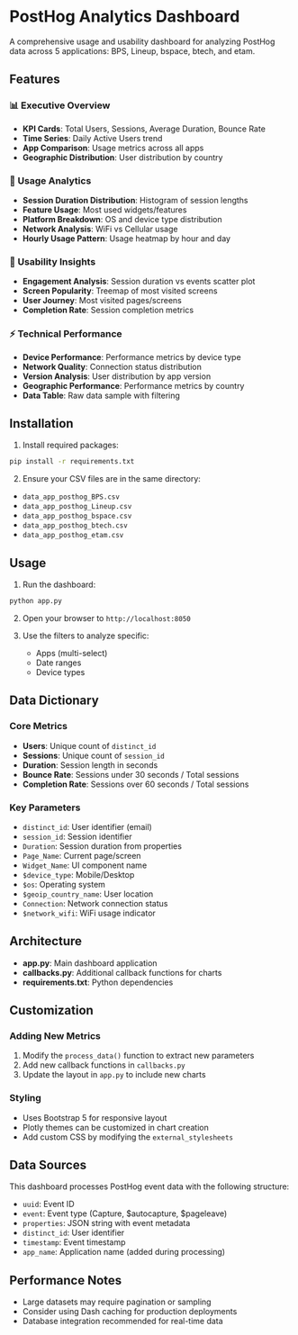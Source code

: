 # PostHog Analytics Dashboard

A comprehensive usage and usability dashboard for analyzing PostHog data across 5 applications: BPS, Lineup, bspace, btech, and etam.

## Features

### 📊 Executive Overview
- **KPI Cards**: Total Users, Sessions, Average Duration, Bounce Rate
- **Time Series**: Daily Active Users trend
- **App Comparison**: Usage metrics across all apps
- **Geographic Distribution**: User distribution by country

### 📱 Usage Analytics
- **Session Duration Distribution**: Histogram of session lengths
- **Feature Usage**: Most used widgets/features
- **Platform Breakdown**: OS and device type distribution
- **Network Analysis**: WiFi vs Cellular usage
- **Hourly Usage Pattern**: Usage heatmap by hour and day

### 🎯 Usability Insights
- **Engagement Analysis**: Session duration vs events scatter plot
- **Screen Popularity**: Treemap of most visited screens
- **User Journey**: Most visited pages/screens
- **Completion Rate**: Session completion metrics

### ⚡ Technical Performance
- **Device Performance**: Performance metrics by device type
- **Network Quality**: Connection status distribution
- **Version Analysis**: User distribution by app version
- **Geographic Performance**: Performance metrics by country
- **Data Table**: Raw data sample with filtering

## Installation

1. Install required packages:
```bash
pip install -r requirements.txt
```

2. Ensure your CSV files are in the same directory:
- `data_app_posthog_BPS.csv`
- `data_app_posthog_Lineup.csv`
- `data_app_posthog_bspace.csv`
- `data_app_posthog_btech.csv`
- `data_app_posthog_etam.csv`

## Usage

1. Run the dashboard:
```bash
python app.py
```

2. Open your browser to `http://localhost:8050`

3. Use the filters to analyze specific:
   - Apps (multi-select)
   - Date ranges
   - Device types

## Data Dictionary

### Core Metrics
- **Users**: Unique count of `distinct_id`
- **Sessions**: Unique count of `session_id`
- **Duration**: Session length in seconds
- **Bounce Rate**: Sessions under 30 seconds / Total sessions
- **Completion Rate**: Sessions over 60 seconds / Total sessions

### Key Parameters
- `distinct_id`: User identifier (email)
- `session_id`: Session identifier
- `Duration`: Session duration from properties
- `Page_Name`: Current page/screen
- `Widget_Name`: UI component name
- `$device_type`: Mobile/Desktop
- `$os`: Operating system
- `$geoip_country_name`: User location
- `Connection`: Network connection status
- `$network_wifi`: WiFi usage indicator

## Architecture

- **app.py**: Main dashboard application
- **callbacks.py**: Additional callback functions for charts
- **requirements.txt**: Python dependencies

## Customization

### Adding New Metrics
1. Modify the `process_data()` function to extract new parameters
2. Add new callback functions in `callbacks.py`
3. Update the layout in `app.py` to include new charts

### Styling
- Uses Bootstrap 5 for responsive layout
- Plotly themes can be customized in chart creation
- Add custom CSS by modifying the `external_stylesheets`

## Data Sources

This dashboard processes PostHog event data with the following structure:
- `uuid`: Event ID
- `event`: Event type (Capture, $autocapture, $pageleave)
- `properties`: JSON string with event metadata
- `distinct_id`: User identifier
- `timestamp`: Event timestamp
- `app_name`: Application name (added during processing)

## Performance Notes

- Large datasets may require pagination or sampling
- Consider using Dash caching for production deployments
- Database integration recommended for real-time data